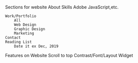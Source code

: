 Sections for website
    About
    Skills
        Adobe
        JavaScript,etc.

    Work/Portfolio
        All
        Web Design
        Graphic Design
        Marketing
    Contact
    Reading List
        Date it ex Dec, 2019

Features on Website
    Scroll to top
    Contrast/Font/Layout Widget


